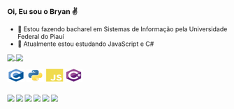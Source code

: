 ### Oi, Eu sou o Bryan ✌️

- 🏫 Estou fazendo bacharel em Sistemas de Informação pela Universidade Federal do Piauí 
- 📖 Atualmente estou estudando JavaScript e C#

<a href="https://github.com/BryanVictorr/github-readme-stats">
  <img height=170 align="center" src="https://github-readme-stats.vercel.app/api?username=BryanVictorr&show_icons=true&theme=transparent&text_color=FFFFFF" />
</a>
<a href="https://github.com/BryanVictorr/convoychat">
  <img height=170 align="center" src="https://github-readme-stats.vercel.app/api/top-langs?username=BryanVictorr&layout=compact&langs_count=8&card_width=320&theme=transparent" />
</a>

<div style="display: inline_block"><br>
  <img align="center" alt="Bryan-C" height="30" width="40" src="https://raw.githubusercontent.com/devicons/devicon/master/icons/c/c-original.svg">
  <img align="center" alt="Bryan-Python" height="30" width="40" src="https://raw.githubusercontent.com/devicons/devicon/master/icons/python/python-original.svg">
  <img align="center" alt="Bryan-Js" height="30" width="40" src="https://raw.githubusercontent.com/devicons/devicon/master/icons/javascript/javascript-plain.svg">
  <img align="center" alt="Bryan-Csharp" height="30" width="40" src="https://raw.githubusercontent.com/devicons/devicon/master/icons/csharp/csharp-original.svg">
</div>

##

<div>
  <a href="https://instagram.com/_bryannvictorr_" target="_blank"><img src="https://img.shields.io/badge/-Instagram-%23E4405F?style=for-the-badge&logo=instagram&logoColor=white" target="_blank"></a>
  <a href="https://drive.google.com/drive/folders/1qiHtYPMsbU5WvlMb6M_eWuJPKfIyE4QT?usp=sharing" target="_blank"><img src="https://img.shields.io/badge/-Drive-%23E4405F?style=for-the-badge&logo=googledrive&logoColor=white" target="_blank"></a>
 	<a href="https://www.twitch.tv/daikke_" target="_blank"><img src="https://img.shields.io/badge/Twitch-9146FF?style=for-the-badge&logo=twitch&logoColor=white" target="_blank"></a> 
 <a href="https://discord.gg/8bwyFRKc" target="_blank"><img src="https://img.shields.io/badge/Discord-7289DA?style=for-the-badge&logo=discord&logoColor=white" target="_blank"></a> 
  <a href = "https://www.briannvictorr@gmail.com"><img src="https://img.shields.io/badge/-Gmail-%23333?style=for-the-badge&logo=gmail&logoColor=white" target="_blank"></a>
  <a href="https://www.linkedin.com/in/bryan-victor-647256245" target="_blank"><img src="https://img.shields.io/badge/-LinkedIn-%230077B5?style=for-the-badge&logo=linkedin&logoColor=white" target="_blank"></a> 
</div>
